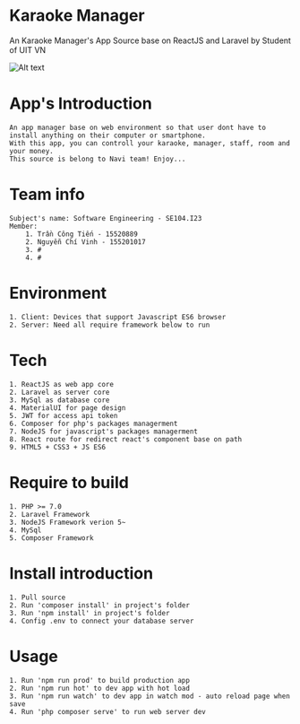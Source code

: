 # Karaoke Manager
An Karaoke Manager's App Source base on ReactJS and Laravel by Student of UIT VN

![Alt text](https://reactjs.org/logo-og.png)

# App's Introduction
    An app manager base on web environment so that user dont have to install anything on their computer or smartphone.
    With this app, you can controll your karaoke, manager, staff, room and your money.
    This source is belong to Navi team! Enjoy...

# Team info
    Subject's name: Software Engineering - SE104.I23
    Member:
        1. Trần Công Tiến - 15520889
        2. Nguyễn Chí Vinh - 155201017
        3. #
        4. #

# Environment
    1. Client: Devices that support Javascript ES6 browser
    2. Server: Need all require framework below to run

# Tech
    1. ReactJS as web app core
    2. Laravel as server core
    3. MySql as database core
    4. MaterialUI for page design
    5. JWT for access api token
    6. Composer for php's packages managerment
    7. NodeJS for javascript's packages managerment
    8. React route for redirect react's component base on path
    9. HTML5 + CSS3 + JS ES6

# Require to build
    1. PHP >= 7.0
    2. Laravel Framework
    3. NodeJS Framework verion 5~
    4. MySql
    5. Composer Framework

# Install introduction
    1. Pull source
    2. Run 'composer install' in project's folder
    3. Run 'npm install' in project's folder
    4. Config .env to connect your database server

# Usage
    1. Run 'npm run prod' to build production app
    2. Run 'npm run hot' to dev app with hot load
    3. Run 'npm run watch' to dev app in watch mod - auto reload page when save
    4. Run 'php composer serve' to run web server dev
